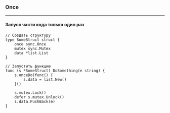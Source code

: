 ### Once

---

#### Запуск части кода только один раз

```
// Создать структуру
type SomeStruct struct {
    once sync.Once
    mutex sync.Mutex
    data *list.List
}

// Запустить функцию
func (s *SomeStruct) DoSomething(e string) {
    s.onceDo(func() {
        s.data = list.New()
    }()
    
    s.mutex.Lock()
    defer s.mutex.Unlock()
    s.data.PushBack(e)
}
```
